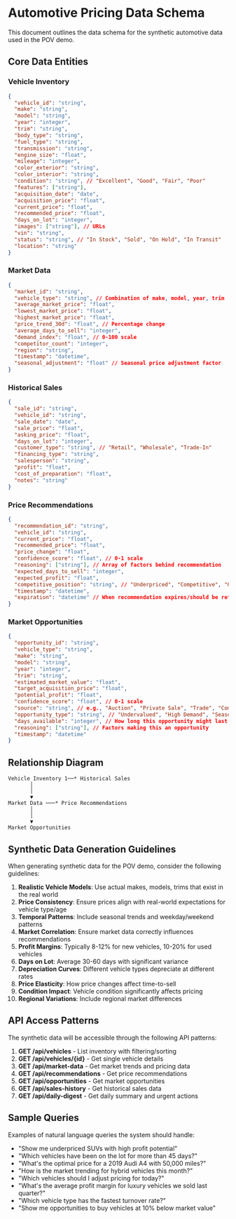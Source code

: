 # Automotive Pricing Data Schema

This document outlines the data schema for the synthetic automotive data used in the POV demo.

## Core Data Entities

### Vehicle Inventory

```json
{
  "vehicle_id": "string",
  "make": "string",
  "model": "string",
  "year": "integer",
  "trim": "string",
  "body_type": "string",
  "fuel_type": "string",
  "transmission": "string",
  "engine_size": "float",
  "mileage": "integer",
  "color_exterior": "string",
  "color_interior": "string",
  "condition": "string", // "Excellent", "Good", "Fair", "Poor"
  "features": ["string"],
  "acquisition_date": "date",
  "acquisition_price": "float",
  "current_price": "float",
  "recommended_price": "float",
  "days_on_lot": "integer",
  "images": ["string"], // URLs
  "vin": "string",
  "status": "string", // "In Stock", "Sold", "On Hold", "In Transit"
  "location": "string"
}
```

### Market Data

```json
{
  "market_id": "string",
  "vehicle_type": "string", // Combination of make, model, year, trim
  "average_market_price": "float",
  "lowest_market_price": "float",
  "highest_market_price": "float",
  "price_trend_30d": "float", // Percentage change
  "average_days_to_sell": "integer",
  "demand_index": "float", // 0-100 scale
  "competitor_count": "integer",
  "region": "string",
  "timestamp": "datetime",
  "seasonal_adjustment": "float" // Seasonal price adjustment factor
}
```

### Historical Sales

```json
{
  "sale_id": "string",
  "vehicle_id": "string",
  "sale_date": "date",
  "sale_price": "float",
  "asking_price": "float",
  "days_on_lot": "integer",
  "customer_type": "string", // "Retail", "Wholesale", "Trade-In"
  "financing_type": "string",
  "salesperson": "string",
  "profit": "float",
  "cost_of_preparation": "float",
  "notes": "string"
}
```

### Price Recommendations

```json
{
  "recommendation_id": "string",
  "vehicle_id": "string",
  "current_price": "float",
  "recommended_price": "float",
  "price_change": "float",
  "confidence_score": "float", // 0-1 scale
  "reasoning": ["string"], // Array of factors behind recommendation
  "expected_days_to_sell": "integer",
  "expected_profit": "float",
  "competitive_position": "string", // "Underpriced", "Competitive", "Overpriced"
  "timestamp": "datetime",
  "expiration": "datetime" // When recommendation expires/should be refreshed
}
```

### Market Opportunities

```json
{
  "opportunity_id": "string",
  "vehicle_type": "string",
  "make": "string",
  "model": "string",
  "year": "integer",
  "trim": "string",
  "estimated_market_value": "float",
  "target_acquisition_price": "float",
  "potential_profit": "float",
  "confidence_score": "float", // 0-1 scale
  "source": "string", // e.g., "Auction", "Private Sale", "Trade", "Competitor"
  "opportunity_type": "string", // "Undervalued", "High Demand", "Seasonal"
  "days_available": "integer", // How long this opportunity might last
  "reasoning": ["string"], // Factors making this an opportunity
  "timestamp": "datetime"
}
```

## Relationship Diagram

```
Vehicle Inventory 1──* Historical Sales
       │
       │
       ▼
Market Data ───* Price Recommendations
       │
       │
       ▼
Market Opportunities
```

## Synthetic Data Generation Guidelines

When generating synthetic data for the POV demo, consider the following guidelines:

1. **Realistic Vehicle Models**: Use actual makes, models, trims that exist in the real world
2. **Price Consistency**: Ensure prices align with real-world expectations for vehicle type/age
3. **Temporal Patterns**: Include seasonal trends and weekday/weekend patterns
4. **Market Correlation**: Ensure market data correctly influences recommendations
5. **Profit Margins**: Typically 8-12% for new vehicles, 10-20% for used vehicles
6. **Days on Lot**: Average 30-60 days with significant variance
7. **Depreciation Curves**: Different vehicle types depreciate at different rates
8. **Price Elasticity**: How price changes affect time-to-sell
9. **Condition Impact**: Vehicle condition significantly affects pricing
10. **Regional Variations**: Include regional market differences

## API Access Patterns

The synthetic data will be accessible through the following API patterns:

1. **GET /api/vehicles** - List inventory with filtering/sorting
2. **GET /api/vehicles/{id}** - Get single vehicle details
3. **GET /api/market-data** - Get market trends and pricing data
4. **GET /api/recommendations** - Get price recommendations
5. **GET /api/opportunities** - Get market opportunities
6. **GET /api/sales-history** - Get historical sales data
7. **GET /api/daily-digest** - Get daily summary and urgent actions

## Sample Queries

Examples of natural language queries the system should handle:

- "Show me underpriced SUVs with high profit potential"
- "Which vehicles have been on the lot for more than 45 days?"
- "What's the optimal price for a 2019 Audi A4 with 50,000 miles?"
- "How is the market trending for hybrid vehicles this month?"
- "Which vehicles should I adjust pricing for today?"
- "What's the average profit margin for luxury vehicles we sold last quarter?"
- "Which vehicle type has the fastest turnover rate?"
- "Show me opportunities to buy vehicles at 10% below market value" 